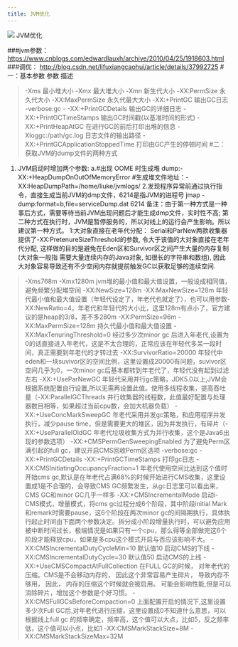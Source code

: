 ```yaml
---
title: JVM优化
---
```

![](/images/jvmpreform.jpg "")
JVM优化
<!--more-->
###jvm参数：
https://www.cnblogs.com/edwardlauxh/archive/2010/04/25/1918603.html
###调优：
http://blog.csdn.net/lifuxiangcaohui/article/details/37992725
#一：基本参数
参数	描述

  >-Xms	最小堆大小
  -Xmx	最大堆大小
  -Xmn	新生代大小
  -XX:PermSize	永久代大小
  -XX:MaxPermSize	永久代最大大小
  -XX:+PrintGC	输出GC日志
  -verbose:gc	-
  -XX:+PrintGCDetails	输出GC的详细日志
  -XX:+PrintGCTimeStamps	输出GC时间戳(以基准时间的形式)
  -XX:+PrintHeapAtGC	在进行GC的前后打印出堆的信息
  -Xloggc:/path/gc.log	日志文件的输出路径
  -XX:+PrintGCApplicationStoppedTime	打印由GC产生的停顿时间
#二：获取JVM的dump文件的两种方式
1. JVM启动时增加两个参数:
a.#出现 OOME 时生成堆 dump:-XX:+HeapDumpOnOutOfMemoryError
  #生成堆文件地址：-XX:HeapDumpPath=/home/liuke/jvmlogs/
2.发现程序异常前通过执行指令，直接生成当前JVM的dmp文件，6214是指JVM的进程号
  jmap -dump:format=b,file=serviceDump.dat 6214
备注：由于第一种方式是一种事后方式，需要等待当前JVM出现问题后才能生成dmp文件，实时性不高;
   第二种方式在执行时，JVM是暂停服务的，所以对线上的运行会产生影响。所以建议第一种方式。
1:大对象直接在老年代分配：
Serial和ParNew两款收集器提供了-XX:PretenureSizeThreshold的参数, 令大于该值的大对象直接在老年代分配, 这样做的目的是避免在Eden区和Survivor区之间产生大量的内存复制(大对象一般指 需要大量连续内存的Java对象, 如很长的字符串和数组), 因此大对象容易导致还有不少空闲内存就提前触发GC以获取足够的连续空间.

>-Xms768m -Xmx1280m  jvm堆的最小值和最大值设置，一般设成相同值，避免频繁分配堆空间
-XX:NewSize=128m -XX:MaxNewSize=128m  年轻代最小值和最大值设置（年轻代设定了，年老代也就定了），也可以用参数-XX:NewRatio=4，年老代和年轻代的大小比，这里128m有点小了，官方建议的是heap的3/8，差不多280m
-XX:PermSize=96m -XX:MaxPermSize=128m 持久代最小值和最大值设置
-XX:MaxTenuringThreshold=0  经过多少次minor gc 后进入年老代,设置为0的话直接进入年老代，这是不太合理的，正常应该在年轻代多呆一段时间，真正需要到年老代的才转过去
-XX:SurvivorRatio=20000  年轻代中eden和一块suvivor区的空间比例，这里设置成20000有问题，suvivor区空间几乎为0，一次minor gc后基本都转到年老代了，年轻代没有起到过滤左右
-XX:+UseParNewGC  年轻代采用并行gc策略，JDK5.0以上,JVM会根据系统配置自行设置,所以无需再设置此值。使用多线程收集，提高吞吐量（-XX:ParallelGCThreads 并行收集器的线程数，此值最好配置与处理器数目相等，如果超过当前cpu数，会加大机器负载）
-XX:+UseConcMarkSweepGC  年老代采用并发gc策略，和应用程序并发执行，减少pause time，但是需要更大的堆区，因为并发执行，有碎片（-XX:+UseParallelOldGC 年老代垃圾收集方式为并行收集，这个是Java6出现的参数选项）
-XX:+CMSPermGenSweepingEnabled  为了避免Perm区满引起的full gc，建议开启CMS回收Perm区选项
-verbose:gc -XX:+PrintGCDetails -XX:+PrintGCTimeStamps  打印gc日志
-XX:CMSInitiatingOccupancyFraction=1 年老代使用空间比达到这个值时开始cms gc,默认是在年老代占满68%的时候开始进行CMS收集，这里设置成1是不合理的，会导致CMS GC频繁发生，从gc日志里可以看出来，CMS GC和minor GC几乎一样多
-XX:+CMSIncrementalMode 启动i-CMS模式，增量模式，将cms gc过程分成6个阶段，其中阶段initial Mark和remark时需要pause，这6个阶段在两次minor gc的间隔期执行，具体执行起止时间由下面两个参数决定。拆分成小阶段增量执行时，可以避免应用被中断时间过长，极端情况是如果只有一个cpu，那么得等全部做完这6个阶段才能释放cpu，如果是多cpu这个模式开启与否应该影响不大。
-XX:CMSIncrementalDutyCycleMin=10 默认值10 启动CMS的下线
-XX:CMSIncrementalDutyCycle=30 默认值50 启动CMS的上线
-XX:+UseCMSCompactAtFullCollection  在FULL GC的时候， 对年老代的压缩。CMS是不会移动内存的， 因此这个非常容易产生碎片， 导致内存不够用， 因此， 内存的压缩这个时候就会被启用。 可能会影响性能,但是可以消除碎片，增加这个参数是个好习惯。
-XX:CMSFullGCsBeforeCompaction=0  上面配置开启的情况下,这里设置多少次Full GC后,对年老代进行压缩，这里设置成0不知道什么意思，可以根据线上full gc 的频率确定，频率高，这个值可以大点，比如5，反之频率低，这个值可以小点，比如1
-XX:CMSMarkStackSize=8M
-XX:CMSMarkStackSizeMax=32M
